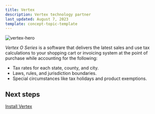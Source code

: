 ```yaml
---
title: Vertex
description: Vertex technology partner
last_updated: August 7, 2023
template: concept-topic-template
---
```


![vertex-hero](https://spryker.s3.eu-central-1.amazonaws.com/docs/pbc/all/tax-management/vertex/vertex.md/vertex-hero.png)

*Vertex O Series* is a software that delivers the latest sales and use tax calculations to your shopping cart or invoicing system at the point of purchase while accounting for the following:

* Tax rates for each state, county, and city.  
* Laws, rules, and jurisdiction boundaries.  
* Special circumstances like tax holidays and product exemptions.

## Next steps

[Install Vertex](/docs/pbc/all/tax-management/{{site.version}}/vertex/install-vertex.html)
